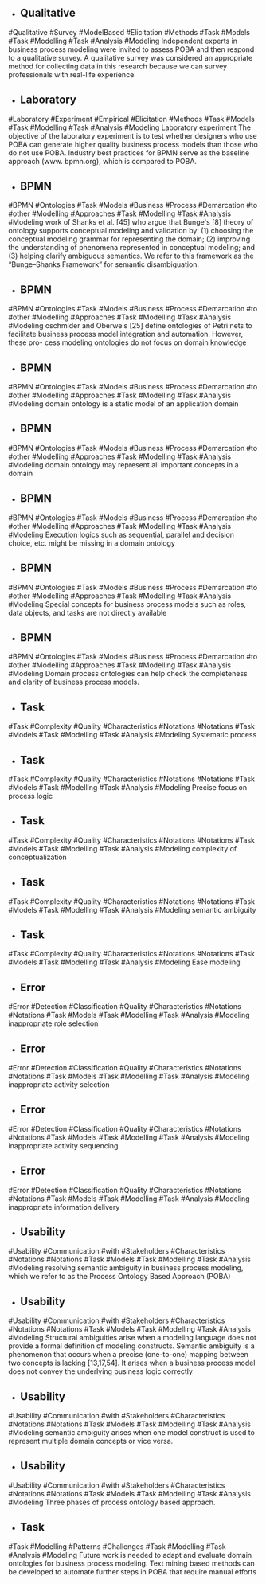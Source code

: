- ## Qualitative
#Qualitative #Survey #ModelBased #Elicitation #Methods  #Task #Models #Task #Modelling #Task #Analysis  #Modeling 
Independent experts in business process modeling were invited to assess POBA and then respond to a qualitative survey. A qualitative survey was considered an appropriate method for collecting data in this research because we can survey professionals with real-life experience.

- ## Laboratory
#Laboratory #Experiment #Empirical #Elicitation #Methods  #Task #Models #Task #Modelling #Task #Analysis  #Modeling 
Laboratory experiment The objective of the laboratory experiment is to test whether designers who use POBA can generate higher quality business process models than those who do not use POBA. Industry best practices for BPMN serve as the baseline approach (www. bpmn.org), which is compared to POBA.

- ## BPMN
#BPMN #Ontologies #Task #Models  #Business #Process #Demarcation #to #other #Modelling #Approaches #Task #Modelling #Task #Analysis  #Modeling 
work of Shanks et al. [45] who argue that Bunge's [8] theory of ontology supports conceptual modeling and validation by: (1) choosing the conceptual modeling grammar for representing the domain; (2) improving the understanding of phenomena represented in conceptual modeling; and (3) helping clarify ambiguous semantics. We refer to this framework as the “Bunge–Shanks Framework” for semantic disambiguation.

- ## BPMN
#BPMN #Ontologies #Task #Models  #Business #Process #Demarcation #to #other #Modelling #Approaches #Task #Modelling #Task #Analysis  #Modeling 
oschmider and Oberweis [25] define ontologies of Petri nets to facilitate business process model integration and automation. However, these pro- cess modeling ontologies do not focus on domain knowledge

- ## BPMN
#BPMN #Ontologies #Task #Models  #Business #Process #Demarcation #to #other #Modelling #Approaches #Task #Modelling #Task #Analysis  #Modeling 
domain ontology is a static model of an application domain

- ## BPMN
#BPMN #Ontologies #Task #Models  #Business #Process #Demarcation #to #other #Modelling #Approaches #Task #Modelling #Task #Analysis  #Modeling 
domain ontology may represent all important concepts in a domain

- ## BPMN
#BPMN #Ontologies #Task #Models  #Business #Process #Demarcation #to #other #Modelling #Approaches #Task #Modelling #Task #Analysis  #Modeling 
Execution logics such as sequential, parallel and decision choice, etc. might be missing in a domain ontology

- ## BPMN
#BPMN #Ontologies #Task #Models  #Business #Process #Demarcation #to #other #Modelling #Approaches #Task #Modelling #Task #Analysis  #Modeling 
Special concepts for business process models such as roles, data objects, and tasks are not directly available

- ## BPMN
#BPMN #Ontologies #Task #Models  #Business #Process #Demarcation #to #other #Modelling #Approaches #Task #Modelling #Task #Analysis  #Modeling 
Domain process ontologies can help check the completeness and clarity of business process models.

- ## Task
#Task #Complexity #Quality #Characteristics  #Notations #Notations  #Task #Models #Task #Modelling #Task #Analysis  #Modeling 
Systematic process

- ## Task
#Task #Complexity #Quality #Characteristics  #Notations #Notations  #Task #Models #Task #Modelling #Task #Analysis  #Modeling 
Precise focus on process logic

- ## Task
#Task #Complexity #Quality #Characteristics  #Notations #Notations  #Task #Models #Task #Modelling #Task #Analysis  #Modeling 
complexity of conceptualization

- ## Task
#Task #Complexity #Quality #Characteristics  #Notations #Notations  #Task #Models #Task #Modelling #Task #Analysis  #Modeling 
semantic ambiguity

- ## Task
#Task #Complexity #Quality #Characteristics  #Notations #Notations  #Task #Models #Task #Modelling #Task #Analysis  #Modeling 
Ease modeling

- ## Error
#Error #Detection  #Classification #Quality #Characteristics  #Notations #Notations  #Task #Models #Task #Modelling #Task #Analysis  #Modeling 
inappropriate role selection

- ## Error
#Error #Detection  #Classification #Quality #Characteristics  #Notations #Notations  #Task #Models #Task #Modelling #Task #Analysis  #Modeling 
inappropriate activity selection

- ## Error
#Error #Detection  #Classification #Quality #Characteristics  #Notations #Notations  #Task #Models #Task #Modelling #Task #Analysis  #Modeling 
inappropriate activity sequencing

- ## Error
#Error #Detection  #Classification #Quality #Characteristics  #Notations #Notations  #Task #Models #Task #Modelling #Task #Analysis  #Modeling 
inappropriate information delivery

- ## Usability
#Usability  #Communication #with #Stakeholders #Characteristics  #Notations #Notations  #Task #Models #Task #Modelling #Task #Analysis  #Modeling 
resolving semantic ambiguity in business process modeling, which we refer to as the Process Ontology Based Approach (POBA)

- ## Usability
#Usability  #Communication #with #Stakeholders #Characteristics  #Notations #Notations  #Task #Models #Task #Modelling #Task #Analysis  #Modeling 
Structural ambiguities arise when a modeling language does not provide a formal definition of modeling constructs. Semantic ambiguity is a phenomenon that occurs when a precise (one-to-one) mapping between two concepts is lacking [13,17,54]. It arises when a business process model does not convey the underlying business logic correctly

- ## Usability
#Usability  #Communication #with #Stakeholders #Characteristics  #Notations #Notations  #Task #Models #Task #Modelling #Task #Analysis  #Modeling 
semantic ambiguity arises when one model construct is used to represent multiple domain concepts or vice versa.

- ## Usability
#Usability  #Communication #with #Stakeholders #Characteristics  #Notations #Notations  #Task #Models #Task #Modelling #Task #Analysis  #Modeling 
Three phases of process ontology based approach.

- ## Task
#Task #Modelling #Patterns #Challenges #Task #Modelling #Task #Analysis  #Modeling 
Future work is needed to adapt and evaluate domain ontologies for business process modeling. Text mining based methods can be developed to automate further steps in POBA that require manual efforts

